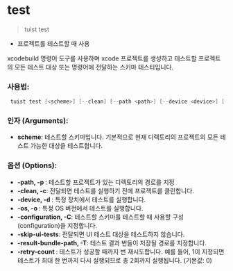# test

> tuist test
> 
- 프로젝트를 테스트할 때 사용

xcodebuild 명령어 도구를 사용하며 xcode 프로젝트를 생성하고 테스트할 프로젝트의 모든 테스트 대상 또는 명령어에 전달하는 스키마 테스티입니다.

### **사용법:**

```swift
 tuist test [<scheme>] [--clean] [--path <path>] [--device <device>] [--os <os>] [--configuration <configuration>] [--skip-ui-tests] [--result-bundle-path <result-bundle-path>] [--retry-count <retry-count>]
```

### **인자 (Arguments):**

- **scheme**: 테스트할 스키마입니다. 기본적으로 현재 디렉토리의 프로젝트의 모든 테스트 가능한 대상을 테스트합니다.

### **옵션 (Options):**

- **-path, -p <path>**: 테스트할 프로젝트가 있는 디렉토리의 경로를 지정
- **-clean, -c**: 전달되면 테스트를 실행하기 전에 프로젝트를 클린합니다.
- **-device, -d <device>**: 특정 장치에서 테스트를 실행합니다.
- **-os, -o <os>**: 특정 OS 버전에서 테스트를 실행합니다.
- **-configuration, -C**: 테스트할 스키마를 테스트할 때 사용할 구성(configuration)을 지정합니다.
- **-skip-ui-tests**: 전달되면 UI 테스트 대상을 테스트하지 않습니다.
- **-result-bundle-path, -T**: 테스트 결과 번들이 저장될 경로를 지정합니다.
- **-retry-count <times>**: 테스트가 성공할 때까지 <number>번 재시도합니다. 예를 들어, 1이 지정되면 테스트가 최대 한 번까지 다시 실행되므로 총 2회까지 실행됩니다. (기본값: 0)
